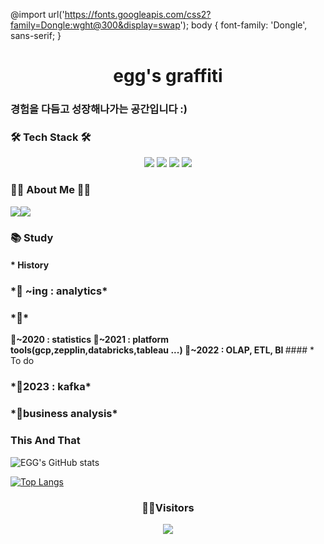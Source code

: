 @import url('https://fonts.googleapis.com/css2?family=Dongle:wght@300&display=swap');
body {
    font-family: 'Dongle', sans-serif;
}

<h1 class="ng-font" align="center"><b>egg's graffiti</b></h1>

<h3 class="ng-font">경험을 다듬고 성장해나가는 공간입니다 :)</h3>


### 🛠 Tech Stack 🛠 
<p align="center">
<img src="https://img.shields.io/badge/Python-3776AB?style=flat&logo=Python&logoColor=white"/>
<img src="https://img.shields.io/badge/R-276DC3?style=flat&logo=R&logoColor=white"/>
<img src="https://img.shields.io/badge/GCP-F9AB00?style=flat&logo=GoogleCloud&logoColor=black"/>
<img src="https://img.shields.io/badge/git-F05032?style=flat&logo=git&logoColor=gray"/>
</p>

### 👨‍🌾 About Me 👨‍🌾 
<a href="https://wolny.tistory.com/"><img src="https://img.shields.io/badge/My daily life blog-A9BCF5?style=flat-square&logo=GitHub Sponsors&logoColor=white&link=https://wolny.tistory.com/"/></a><a href="mailto:dldmswl10012@gmail.com"><img src="https://img.shields.io/badge/Gmail-D0A9F5?style=flat-square&logo=Gmail&logoColor=red&link=mailto:dldmswl10012@gmail.com"/></a>


### 📚 Study
#### * History
<h3><b>*💙 ~ing : analytics*</b></h3>
<h3><b>*🧡*</b></h3>
<span style="font-weight:bold">🧡~2020 : statistics </span>
<span style="font-weight:bold">🤍~2021 : platform tools(gcp,zepplin,databricks,tableau ...) </span>
<span style="font-weight:bold">💜~2022 : OLAP, ETL, BI </span>
#### * To do
<h3><b>*💚2023 : kafka*</b></h3>
<h3><b>*💛business analysis*</b></h3>

</div>

### This And That

![EGG's GitHub stats](https://github-readme-stats.vercel.app/api?username=egg-yo&show_icons=true&theme=radical)

[![Top Langs](https://github-readme-stats.vercel.app/api/top-langs/?username=egg-yo&layout=compact)](https://github.com/egg-yo/github-readme-stats)

<div align=center>

### 🎅🔖Visitors

<a href="https://hits.seeyoufarm.com"><img src="https://hits.seeyoufarm.com/api/count/incr/badge.svg?url=https%3A%2F%2Fwww.github.com%2Fegg-yo%2Fhit-counter&count_bg=%23DFD7D7&title_bg=%23BE3434&icon=protocols-dot-io.svg&icon_color=%230B0A0A&title=hits&edge_flat=false"/></a>

